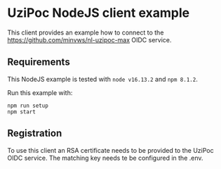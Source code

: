 # UziPoc NodeJS client example
This client provides an example how to connect to the https://github.com/minvws/nl-uzipoc-max OIDC service.

## Requirements
This NodeJS example is tested with `node v16.13.2` and `npm 8.1.2`.

Run this example with:
```
npm run setup
npm start
```

## Registration
To use this client an RSA certificate needs to be provided to the 
UziPoc OIDC service. The matching key needs te be configured in the .env.
